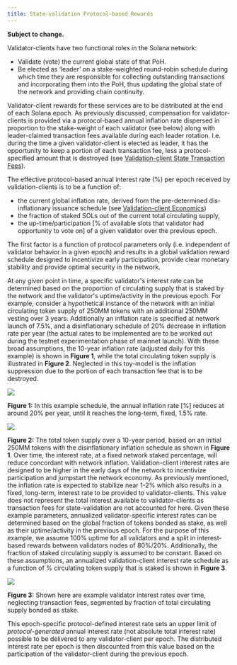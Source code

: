 ```yaml
---
title: State-validation Protocol-based Rewards
---
```


**Subject to change.**

Validator-clients have two functional roles in the Solana network:

- Validate \(vote\) the current global state of that PoH.
- Be elected as ‘leader’ on a stake-weighted round-robin schedule during which time they are responsible for collecting outstanding transactions and incorporating them into the PoH, thus updating the global state of the network and providing chain continuity.

Validator-client rewards for these services are to be distributed at the end of each Solana epoch. As previously discussed, compensation for validator-clients is provided via a protocol-based annual inflation rate dispersed in proportion to the stake-weight of each validator \(see below\) along with leader-claimed transaction fees available during each leader rotation. I.e. during the time a given validator-client is elected as leader, it has the opportunity to keep a portion of each transaction fee, less a protocol-specified amount that is destroyed \(see [Validation-client State Transaction Fees](ed_vce_state_validation_transaction_fees.md)\).

The effective protocol-based annual interest rate \(%\) per epoch received by validation-clients is to be a function of:

- the current global inflation rate, derived from the pre-determined dis-inflationary issuance schedule \(see [Validation-client Economics](README.md)\)
- the fraction of staked SOLs out of the current total circulating supply,
- the up-time/participation \[% of available slots that validator had opportunity to vote on\] of a given validator over the previous epoch.

The first factor is a function of protocol parameters only \(i.e. independent of validator behavior in a given epoch\) and results in a global validation reward schedule designed to incentivize early participation, provide clear monetary stability and provide optimal security in the network.

At any given point in time, a specific validator's interest rate can be determined based on the proportion of circulating supply that is staked by the network and the validator's uptime/activity in the previous epoch. For example, consider a hypothetical instance of the network with an initial circulating token supply of 250MM tokens with an additional 250MM vesting over 3 years. Additionally an inflation rate is specified at network launch of 7.5%, and a disinflationary schedule of 20% decrease in inflation rate per year \(the actual rates to be implemented are to be worked out during the testnet experimentation phase of mainnet launch\). With these broad assumptions, the 10-year inflation rate \(adjusted daily for this example\) is shown in **Figure 1**, while the total circulating token supply is illustrated in **Figure 2**. Neglected in this toy-model is the inflation suppression due to the portion of each transaction fee that is to be destroyed.

![](/img/p_ex_schedule.png)

**Figure 1:** In this example schedule, the annual inflation rate \[%\] reduces at around 20% per year, until it reaches the long-term, fixed, 1.5% rate.

![](/img/p_ex_supply.png)

**Figure 2:** The total token supply over a 10-year period, based on an initial 250MM tokens with the disinflationary inflation schedule as shown in **Figure 1**. Over time, the interest rate, at a fixed network staked percentage, will reduce concordant with network inflation. Validation-client interest rates are designed to be higher in the early days of the network to incentivize participation and jumpstart the network economy. As previously mentioned, the inflation rate is expected to stabilize near 1-2% which also results in a fixed, long-term, interest rate to be provided to validator-clients. This value does not represent the total interest available to validator-clients as transaction fees for state-validation are not accounted for here. Given these example parameters, annualized validator-specific interest rates can be determined based on the global fraction of tokens bonded as stake, as well as their uptime/activity in the previous epoch. For the purpose of this example, we assume 100% uptime for all validators and a split in interest-based rewards between validators nodes of 80%/20%. Additionally, the fraction of staked circulating supply is assumed to be constant. Based on these assumptions, an annualized validation-client interest rate schedule as a function of % circulating token supply that is staked is shown in **Figure 3**.

![](/img/p_ex_interest.png)

**Figure 3:** Shown here are example validator interest rates over time, neglecting transaction fees, segmented by fraction of total circulating supply bonded as stake.

This epoch-specific protocol-defined interest rate sets an upper limit of _protocol-generated_ annual interest rate \(not absolute total interest rate\) possible to be delivered to any validator-client per epoch. The distributed interest rate per epoch is then discounted from this value based on the participation of the validator-client during the previous epoch.
